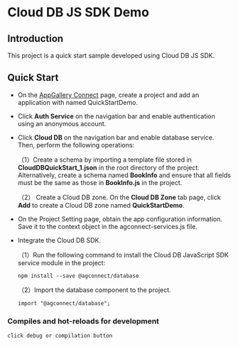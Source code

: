 #  Cloud DB JS SDK Demo


## Introduction
This project is a quick start sample developed using Cloud DB JS SDK.

##  Quick Start
- On the [AppGallery Connect](https://developer.huawei.com/consumer/en/service/josp/agc/index.html#/myApp) page, create a project and add an application with named QuickStartDemo.

- Click **Auth Service** on the navigation bar and enable authentication using an anonymous account.

- Click **Cloud DB** on the navigation bar and enable database service. Then, perform the following operations:

    （1）Create a schema by importing a template file stored in **CloudDBQuickStart_1.json** in the root directory of the project. Alternatively, create a schema named **BookInfo** and ensure that all fields must be the same as those in **BookInfo.js** in the project.

    （2） Create a Cloud DB zone. On the **Cloud DB Zone** tab page, click **Add** to create a Cloud DB zone named **QuickStartDemo**.


- On the Project Setting page, obtain the app configuration information. Save it to the context object in the agconnect-services.js file.

- Integrate the Cloud DB SDK.

    （1）Run the following command to install the Cloud DB JavaScript SDK service module in the project:
        
     ```
    npm install --save @agconnect/database
    ```
        
    （2）Import the database component to the project.
        
    ```
    import "@agconnect/database";
    ```

### Compiles and hot-reloads for development
```
click debug or compilation button
```

